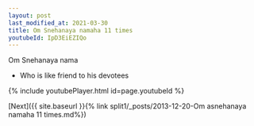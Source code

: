 ```yaml
---
layout: post
last_modified_at: 2021-03-30
title: Om Snehanaya namaha 11 times
youtubeId: IpD3EiEZIQo
---
```

 
 
Om Snehanaya nama 
 
 -  Who is like friend to his devotees 
 
  
 
  
 
 
 
 
 
 


{% include youtubePlayer.html id=page.youtubeId %}
 
[Next]({{ site.baseurl }}{% link  split1/_posts/2013-12-20-Om asnehanaya namaha 11 times.md%})
 
